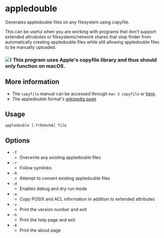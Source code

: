 # appledouble

Generates appledouble files on any filesystem using copyfile.

This can be useful when you are working with programs that don't support extended attrubutes or filesystems/network shares that stop finder from automatically creating appledouble files while still allowing appledouble files to be manually uploaded.

### ![!](https://via.placeholder.com/15/ff1111/ff1111.png) **This program uses Apple's copyfile library and thus should only function on macOS.**

## More information

 - The `copyfile` manual can be accessed through `man 3 copyfile` or [here](https://developer.apple.com/library/archive/documentation/System/Conceptual/ManPages_iPhoneOS/man3/copyfile.3.html).
 - The appledouble format's [wikipedia page](https://en.wikipedia.org/wiki/AppleDouble_format)

## Usage

	appledouble [-frRdavhA] file

## Options

 - `-f`
	- Overwrite any existing appledouble files
 - `-r`
	 - Follow symlinks
 - `-R`
	 - Attempt to convert existing appledouble files
 - `-d`
 	 - Enables debug and dry run mode
 - `-a`
	 - Copy POSIX and ACL information in addition to extended attributes
 - `-v`
 	 - Print the version number and exit
 - `-h`
	 - Print the help page and exit
 - `-A`
 	 - Print the about page
